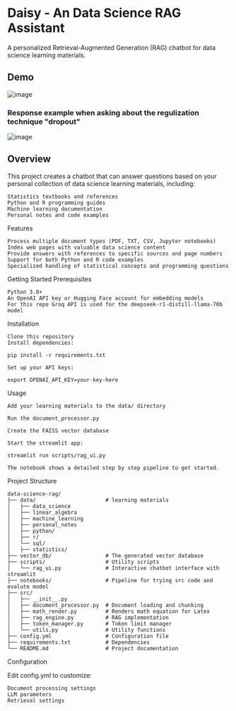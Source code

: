 # Daisy - An Data Science RAG Assistant

A personalized Retrieval-Augmented Generation (RAG) chatbot for data science learning materials. 

## Demo
![image](https://github.com/user-attachments/assets/c7f808b2-2ed6-4a78-8b30-cf00c769f695)

### Response example when asking about the regulization technique "dropout"
![image](https://github.com/user-attachments/assets/74b961c0-eb1f-426a-bffe-49c95da5d28d)


## Overview

This project creates a chatbot that can answer questions based on your personal collection of data science learning materials, including:

    Statistics textbooks and references
    Python and R programming guides
    Machine learning documentation
    Personal notes and code examples

Features

    Process multiple document types (PDF, TXT, CSV, Jupyter notebooks)
    Index web pages with valuable data science content
    Provide answers with references to specific sources and page numbers
    Support for both Python and R code examples
    Specialized handling of statistical concepts and programming questions

Getting Started
Prerequisites

    Python 3.8+
    An OpenAI API key or Hugging Face account for embedding models
    For this repo Groq API is used for the deepseek-r1-distill-llama-70b model

Installation

    Clone this repository
    Install dependencies:

    pip install -r requirements.txt

    Set up your API keys:

    export OPENAI_API_KEY=your-key-here

Usage

    Add your learning materials to the data/ directory

    Run the document_processor.py
    
    Create the FAISS vector database

    Start the streamlit app:

    streamlit run scripts/rag_ui.py

    The notebook shows a detailed step by step pipeline to get started.

Project Structure

    data-science-rag/
    ├── data/                      # learning materials
    │   ├── data_science
    │   ├── linear_algebra
    │   ├── machine_learning
    │   ├── personal_notes
    │   ├── python/
    │   ├── r/
    │   └── sql/
    │   ├── statistics/
    ├── vector_db/                 # The generated vector database
    ├── scripts/                   # Utility scripts
    │   └── rag_ui.py              # Interactive chatbot interface with streamlit
    ├── notebooks/                 # Pipeline for trying src code and evalute model
    ├── src/                       
    │   ├── __init__.py
    │   ├── document_processor.py  # Document loading and chunking
    │   ├── math_render.py         # Renders math equation for Latex
    │   ├── rag_engine.py          # RAG implementation
    |   ├── token_manager.py       # Token limit manager
    │   └── utils.py               # Utility functions
    ├── config.yml                 # Configuration file
    ├── requirements.txt           # Dependencies
    └── README.md                  # Project documentation

Configuration

Edit config.yml to customize:

    Document processing settings
    LLM parameters
    Retrieval settings
